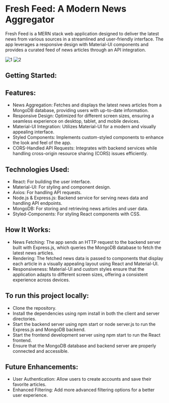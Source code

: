 # Fresh Feed: A Modern News Aggregator

Fresh Feed is a MERN stack web application designed to deliver the latest news from various sources in a streamlined and user-friendly interface. The app leverages a responsive design with Material-UI components and provides a curated feed of news articles through an API integration.

![1](https://github.com/user-attachments/assets/46f6dfaf-b7ec-4e3f-81e5-a88c24117f18)
![2](https://github.com/user-attachments/assets/5f81b2f4-d482-4f6e-a08e-9769118a4110)

## Getting Started:

## Features:

- News Aggregation: Fetches and displays the latest news articles from a MongoDB database, providing users with up-to-date information.
- Responsive Design: Optimized for different screen sizes, ensuring a seamless experience on desktop, tablet, and mobile devices.
- Material-UI Integration: Utilizes Material-UI for a modern and visually appealing interface.
- Styled Components: Implements custom-styled components to enhance the look and feel of the app.
- CORS-Handled API Requests: Integrates with backend services while handling cross-origin resource 
sharing (CORS) issues efficiently.

## Technologies Used:

- React: For building the user interface.
- Material-UI: For styling and component design.
- Axios: For handling API requests.
- Node.js & Express.js: Backend service for serving news data and handling API endpoints.
- MongoDB: For storing and retrieving news articles and user data.
- Styled-Components: For styling React components with CSS.

## How It Works:

- News Fetching: The app sends an HTTP request to the backend server built with Express.js, which queries the MongoDB database to fetch the latest news articles.
- Rendering: The fetched news data is passed to components that display each article in a visually appealing layout using React and Material-UI.
- Responsiveness: Material-UI and custom styles ensure that the application adapts to different screen sizes, offering a consistent experience across devices.

 ## To run this project locally:
 
- Clone the repository.
- Install the dependencies using npm install in both the client and server directories.
- Start the backend server using npm start or node server.js to run the Express.js and MongoDB backend.
- Start the frontend development server using npm start to run the React frontend.
- Ensure that the MongoDB database and backend server are properly connected and accessible.

## Future Enhancements:

- User Authentication: Allow users to create accounts and save their favorite articles.
- Enhanced Filtering: Add more advanced filtering options for a better user experience.
